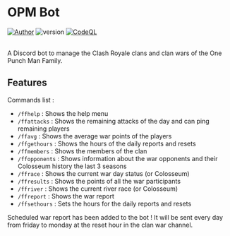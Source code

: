 # OPM Bot

[![Author](https://img.shields.io/badge/author-@FelixLusseau-blue)](https://github.com/FelixLusseau)
![version](https://img.shields.io/badge/version-2.0.0-green)
[![CodeQL](https://github.com/FelixLusseau/OPM-Bot/actions/workflows/codeql.yml/badge.svg)](https://github.com/FelixLusseau/OPM-Bot/actions/workflows/codeql.yml)

<br>
A Discord bot to manage the Clash Royale clans and clan wars of the One Punch Man Family.

<br>

## Features

Commands list :
 - `/ffhelp` : Shows the help menu
 - `/ffattacks` : Shows the remaining attacks of the day and can ping remaining players
 - `/ffavg` : Shows the average war points of the players
 - `/ffgethours` : Shows the hours of the daily reports and resets
 - `/ffmembers` : Shows the members of the clan
 - `/ffopponents` : Shows information about the war opponents and their Colosseum history the last 3 seasons
 - `/ffrace` : Shows the current war day status (or Colosseum)
 - `/ffresults` : Shows the points of all the war participants
 - `/ffriver` : Shows the current river race (or Colosseum)
 - `/ffreport` : Shows the war report
 - `/ffsethours` : Sets the hours for the daily reports and resets

Scheduled war report has been added to the bot ! It will be sent every day from friday to monday at the reset hour in the clan war channel.